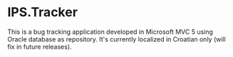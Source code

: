 IPS.Tracker
===========
This is a bug tracking application developed in Microsoft MVC 5 using Oracle database as repository. It's currently localized in Croatian only (will fix in future releases). 
